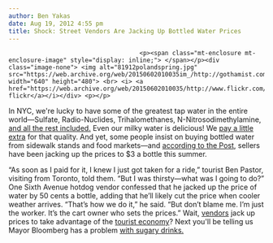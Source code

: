 ```yaml
---
author: Ben Yakas
date: Aug 19, 2012 4:55 pm
title: Shock: Street Vendors Are Jacking Up Bottled Water Prices
---
```


	
										<p><span class="mt-enclosure mt-enclosure-image" style="display: inline;"> </span></p><div class="image-none"> <img alt="81912polandspring.jpg" src="https://web.archive.org/web/20150602010035im_/http://gothamist.com/attachments/byakas/81912polandspring.jpg" width="640" height="480"> <br> <i> <a href="https://web.archive.org/web/20150602010035/http://www.flickr.com/photos/scottlynchnyc/6873302292/">scoboco&apos;s flickr</a></i></div> <p></p>

<p>In NYC, we&apos;re lucky to have some of the greatest tap water in the entire world&#x2014;Sulfate, Radio-Nuclides, Trihalomethanes, N-Nitrosodimethylamine, <a href="https://web.archive.org/web/20150602010035/http://gothamist.com/2012/03/05/what_else_is_in_your_tap_water_besi.php">and all the rest included.</a> Even our milky water is delicious! We <a href="https://web.archive.org/web/20150602010035/http://gothamist.com/2012/05/05/nyc_water_board_approves_rate_incre.php">pay a little extra</a> for that quality. And yet, some people insist on buying bottled water from sidewalk stands and food markets&#x2014;and <a href="https://web.archive.org/web/20150602010035/http://www.nypost.com/p/news/local/three_bucks_bottle_that_water_torture_qqAoEuynHQGfZugDhnEp3N?utm_medium=rss&amp;utm_content=Local">according to the Post</a>, sellers have been jacking up the prices to $3 a bottle this summer.</p>

<p>&#x201C;As soon as I paid for it, I knew I just got taken for a ride,&#x201D; tourist Ben Pastor, visiting from Toronto, told them. &#x201C;But I was thirsty&#x2014;what was I going to do?&#x201D; One Sixth Avenue hotdog vendor confessed that he jacked up the price of water by 50 cents a bottle, adding that he&#x2019;ll likely cut the price when cooler weather arrives. &#x201C;That&#x2019;s how we do it,&#x201D; he said. &#x201C;But don&#x2019;t blame me. I&#x2019;m just the worker. It&#x2019;s the cart owner who sets the prices.&#x201D; Wait, <a href="https://web.archive.org/web/20150602010035/http://gothamist.com/tags/vendor">vendors</a> jack up prices to take advantage of the <a href="https://web.archive.org/web/20150602010035/http://gothamist.com/2011/11/29/what_happens_when_nycs_tourism_bubb.php">tourist economy</a>? Next you&apos;ll be telling us Mayor Bloomberg has a problem <a href="https://web.archive.org/web/20150602010035/http://gothamist.com/tags/sodaban">with sugary drinks.</a></p>					
										
									
				